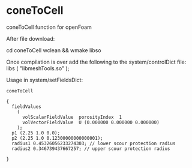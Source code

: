 # coneToCell
coneToCell function for openFoam

After file download:

  cd coneToCell
  wclean && wmake libso

Once compilation is over add the following to the system/controlDict file:
  libs
    (
      "libmeshTools.so"
    );
  
Usage in system/setFieldsDict:

    coneToCell

    {
      fieldValues
        (
          volScalarFieldValue  porosityIndex  1
          volVectorFieldValue  U (0.000000 0.000000 0.000000)
        );
      p1 (2.25 1.0 0.0);
      p2 (2.25 1.0 0.12300000000000001);
      radius1 0.45326056233274303; // lower scour protection radius 
      radius2 0.346739437667257; // upper scour protection radius

    }

